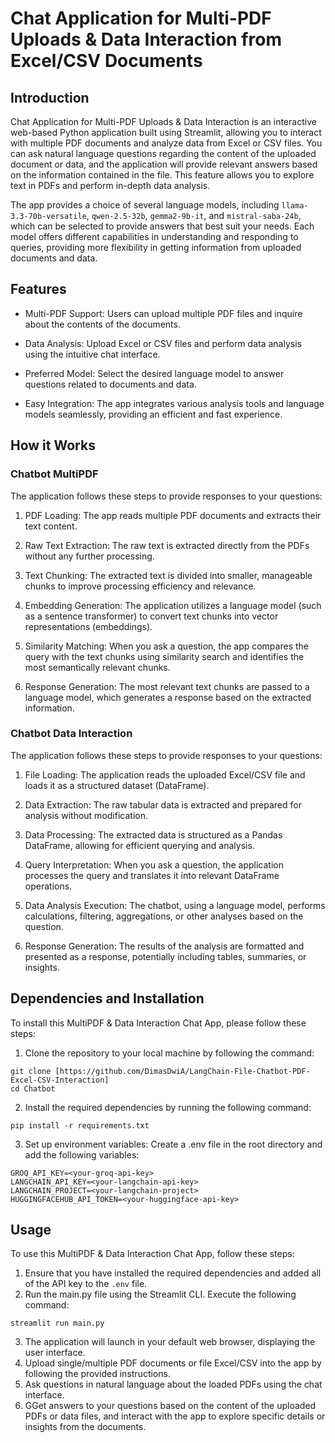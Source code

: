 
# Chat Application for Multi-PDF Uploads & Data Interaction from Excel/CSV Documents

## Introduction
Chat Application for Multi-PDF Uploads & Data Interaction is an interactive web-based Python application built using Streamlit, allowing you to interact with multiple PDF documents and analyze data from Excel or CSV files. You can ask natural language questions regarding the content of the uploaded document or data, and the application will provide relevant answers based on the information contained in the file. This feature allows you to explore text in PDFs and perform in-depth data analysis.

The app provides a choice of several language models, including `llama-3.3-70b-versatile`, `qwen-2.5-32b`, `gemma2-9b-it`, and `mistral-saba-24b`, which can be selected to provide answers that best suit your needs. Each model offers different capabilities in understanding and responding to queries, providing more flexibility in getting information from uploaded documents and data.

## Features
- Multi-PDF Support: Users can upload multiple PDF files and inquire about the contents of the documents.

- Data Analysis: Upload Excel or CSV files and perform data analysis using the intuitive chat interface.

- Preferred Model: Select the desired language model to answer questions related to documents and data.

- Easy Integration: The app integrates various analysis tools and language models seamlessly, providing an efficient and fast experience.

## How it Works

### Chatbot MultiPDF



The application follows these steps to provide responses to your questions:

1. PDF Loading: The app reads multiple PDF documents and extracts their text content.

2. Raw Text Extraction: The raw text is extracted directly from the PDFs without any further processing.

3. Text Chunking: The extracted text is divided into smaller, manageable chunks to improve processing efficiency and relevance.

4. Embedding Generation: The application utilizes a language model (such as a sentence transformer) to convert text chunks into vector representations (embeddings).

5. Similarity Matching: When you ask a question, the app compares the query with the text chunks using similarity search and identifies the most semantically relevant chunks.

6. Response Generation: The most relevant text chunks are passed to a language model, which generates a response based on the extracted information.

### Chatbot Data Interaction



The application follows these steps to provide responses to your questions:

1. File Loading: The application reads the uploaded Excel/CSV file and loads it as a structured dataset (DataFrame).

2. Data Extraction: The raw tabular data is extracted and prepared for analysis without modification.

3. Data Processing: The extracted data is structured as a Pandas DataFrame, allowing for efficient querying and analysis.

4. Query Interpretation: When you ask a question, the application processes the query and translates it into relevant DataFrame operations.

5. Data Analysis Execution: The chatbot, using a language model, performs calculations, filtering, aggregations, or other analyses based on the question.

6. Response Generation: The results of the analysis are formatted and presented as a response, potentially including tables, summaries, or insights.

## Dependencies and Installation
To install this MultiPDF & Data Interaction Chat App, please follow these steps:

1. Clone the repository to your local machine by following the command:
```
git clone [https://github.com/DimasDwiA/LangChain-File-Chatbot-PDF-Excel-CSV-Interaction]
cd Chatbot
```
2. Install the required dependencies by running the following command:
```
pip install -r requirements.txt
```
3. Set up environment variables: Create a .env file in the root directory and add the following variables:
```
GROQ_API_KEY=<your-groq-api-key>
LANGCHAIN_API_KEY=<your-langchain-api-key>
LANGCHAIN_PROJECT=<your-langchain-project>
HUGGINGFACEHUB_API_TOKEN=<your-huggingface-api-key>
```

## Usage
To use this MultiPDF & Data Interaction Chat App, follow these steps:
1. Ensure that you have installed the required dependencies and added all of the API key to the `.env` file.
2. Run the main.py file using the Streamlit CLI. Execute the following command:
```
streamlit run main.py
```
3. The application will launch in your default web browser, displaying the user interface.
4. Upload single/multiple PDF documents or file Excel/CSV into the app by following the provided instructions.
5. Ask questions in natural language about the loaded PDFs using the chat interface.
6. GGet answers to your questions based on the content of the uploaded PDFs or data files, and interact with the app to explore specific details or insights from the documents.
